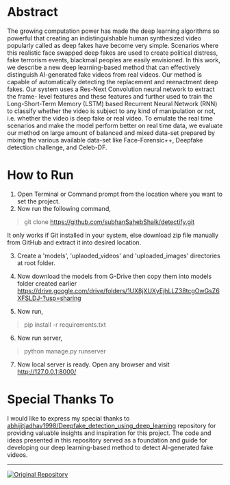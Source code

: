 # Abstract

The growing computation power has made the deep learning algorithms so powerful that creating an indistinguishable human synthesized video popularly called as deep fakes have become very simple. Scenarios where this realistic face swapped deep fakes are used to create political distress, fake terrorism events, blackmail peoples are easily envisioned. In this work, we describe a new deep learning-based method that can effectively distinguish AI-generated fake videos from real videos. Our method is capable of automatically detecting the replacement and reenactment deep fakes. Our system uses a Res-Next Convolution neural network to extract the frame- level features and these features and further used to train the Long-Short-Term Memory (LSTM) based Recurrent Neural Network (RNN) to classify whether the video is subject to any kind of manipulation or not, i.e. whether the video is deep fake or real video. To emulate the real time scenarios and make the model perform better on real time data, we evaluate our method on large amount of balanced and mixed data-set prepared by mixing the various available data-set like Face-Forensic++, Deepfake detection challenge, and Celeb-DF.

# How to Run

1. Open Terminal or Command prompt from the location where you want to set the project.
2. Now run the following command,
> git clone https://github.com/subhanSahebShaik/detectify.git

It only works if Git installed in your system, else download zip file manually from GitHub and extract it into desired location.

3. Create a 'models', 'uplaoded_videos' and 'uploaded_images' directories at root folder.

4. Now download the models from G-Drive then copy them into models folder created earlier https://drive.google.com/drive/folders/1UX8jXUXyEjhLLZ38tcgOwGsZ6XFSLDJ-?usp=sharing

5. Now run,
> pip install -r requirements.txt

6. Now run server,
> python manage.py runserver

7. Now local server is ready. Open any browser and visit http://127.0.0.1:8000/

# Special Thanks To

I would like to express my special thanks to [abhijitjadhav1998/Deepfake_detection_using_deep_learning](https://github.com/abhijitjadhav1998/Deepfake_detection_using_deep_learning) repository for providing valuable insights and inspiration for this project. The code and ideas presented in this repository served as a foundation and guide for developing our deep learning-based method to detect AI-generated fake videos.

---

[![Original Repository](https://img.shields.io/badge/Original%20Repository-abhijitjadhav1998/Deepfake_detection_using_deep_learning-blue?logo=github)](https://github.com/abhijitjadhav1998/Deepfake_detection_using_deep_learning)
